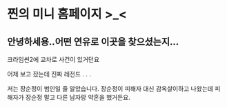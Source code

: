 # 찐의 미니 홈페이지 >_<

## 안녕하세용..어떤 연유로 이곳을 찾으셨는지...

크라임씬2에 교차로 사건이 있거던요

어제 보고 잤는데 진짜 레전드 . . .

저는 장순정이 범인일 줄 알았습니다. 장순정이 피해자 대신 감옥살이하고 나왔는데
피해자가 장순정 말고 다른 남자랑 약혼을 했거든요.